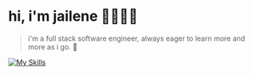 # hi, i'm jailene 🌙👩🏽‍💻

> i'm a full stack software engineer, always eager to learn more and more as i go. 🌱

[![My Skills](https://skillicons.dev/icons?i=react,cs,js,dotnet,postman,html,css,md,jquery,bootstrap,linkedin,discord,instagram)](https://skillicons.dev)


